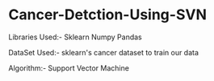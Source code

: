 # Cancer-Detction-Using-SVN
Libraries Used:-
Sklearn
Numpy 
Pandas 

DataSet Used:-
sklearn's cancer dataset to train our data 

Algorithm:-
Support Vector Machine
